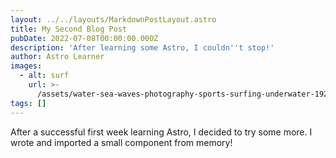 ```yaml
---
layout: ../../layouts/MarkdownPostLayout.astro
title: My Second Blog Post
pubDate: 2022-07-08T00:00:00.000Z
description: 'After learning some Astro, I couldn''t stop!'
author: Astro Learner
images:
  - alt: surf
    url: >-
      /assets/water-sea-waves-photography-sports-surfing-underwater-1920x1200-wallpaper_www.wallmay.com_43.jpg
tags: []
---
```


After a successful first week learning Astro, I decided to try some more. I wrote and imported a small component from memory!
